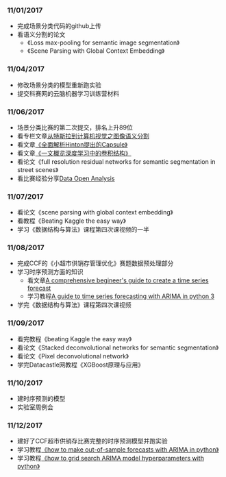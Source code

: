 ### 11/01/2017
- 完成场景分类代码的github上传
- 看语义分割的论文
  - 《Loss max-pooling for semantic image segmentation》
  - 《Scene Parsing with Global Context Embedding》


### 11/04/2017
- 修改场景分类的模型重新跑实验
- 提交科赛网的云脑机器学习训练营材料


### 11/06/2017
- 场景分类比赛的第二次提交，排名上升89位
- 看专栏文章[从特斯拉到计算机视觉之图像语义分割](https://mp.weixin.qq.com/s?__biz=MzA3MzI4MjgzMw==&mid=2650718688&idx=3&sn=45f0864bc58f08cf7fcb17c842e05d91&scene=0#rd)
- 看文章[《全面解析Hinton提出的Capsule》](https://www.jiqizhixin.com/articles/2017-11-05)
- 看文章[《一文概览深度学习中的卷积结构》](https://mp.weixin.qq.com/s?__biz=MzA3MzI4MjgzMw==&mid=2650731362&idx=4&sn=d163dd19d806f84928cacae8e92f5114&chksm=871b371cb06cbe0a738122035ff03c67eb4be20730722fd8a6f36e8b116b5501e1124bff02fe&scene=21#wechat_redirect)
- 看论文《full resolution residual networks for semantic segmentation in street scenes》
- 看比赛经验分享[Data Open Analysis](https://github.com/founderfan/Data-Open-Analysis/tree/master/Kesci_PPD)


### 11/07/2017
- 看论文《scene parsing with global context embedding》
- 看教程《Beating Kaggle the easy way》
- 学习《数据结构与算法》课程第四次课视频的一半


### 11/08/2017
- 完成CCF的《小超市供销存管理优化》赛题数据预处理部分
- 学习时序预测方面的知识
  - 看文章[A comprehensive begineer's guide to create a time series forecast](https://www.analyticsvidhya.com/blog/2016/02/time-series-forecasting-codes-python/)
  - 学习教程[A guide to time series forecasting with ARIMA in python 3](https://www.digitalocean.com/community/tutorials/a-guide-to-time-series-forecasting-with-arima-in-python-3)
- 学完《数据结构与算法》课程第四次课视频


### 11/09/2017
- 看完教程《beating Kaggle the easy way》
- 看论文《Stacked deconvolutional networks for semantic segmentation》
- 看论文《Pixel deconvolutional network》
- 学完Datacastle网教程《XGBoost原理与应用》


### 11/10/2017
- 建时序预测的模型
- 实验室周例会

### 11/12/2017
- 建好了CCF超市供销存比赛完整的时序预测模型并跑实验
- 学习教程[《how to make out-of-sample forecasts with ARIMA in python》](https://machinelearningmastery.com/make-sample-forecasts-arima-python/)
- 学习教程[《how to grid search ARIMA model hyperparameters with python》](https://machinelearningmastery.com/grid-search-arima-hyperparameters-with-python/)
